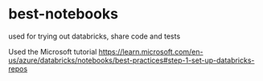 # best-notebooks
used for trying out databricks, share code and tests

Used the Microsoft tutorial https://learn.microsoft.com/en-us/azure/databricks/notebooks/best-practices#step-1-set-up-databricks-repos
